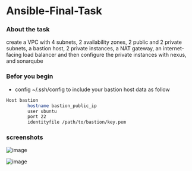 # Ansible-Final-Task


### About the task

create a VPC with 4 subnets, 2 availability zones, 2 public and 2 private subnets, a bastion host, 2 private instances, a NAT gateway, an internet-facing load balancer and then configure the private instances with nexus, and sonarqube

### Befor you begin
* config ~/.ssh/config to include your bastion host data as follow

```bash
Host bastion
        hostname bastion_public_ip
        user ubuntu
        port 22
        identityfile /path/to/bastion/key.pem

```
### screenshots

![image](https://user-images.githubusercontent.com/119705658/219452316-fe30ec4d-82c8-4c93-bf63-7ccb00b88f7d.png)

![image](https://user-images.githubusercontent.com/119705658/219452142-19981f60-22b4-456c-944a-836e99ec8dc0.png)
